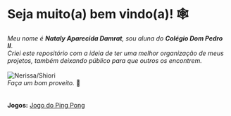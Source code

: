 # Seja muito(a) bem vindo(a)! 🕸️
_Meu nome é **Nataly Aparecida Damrat**, sou aluna do **Colégio Dom Pedro II**_. <br>
_Criei este repositório com a ideia de ter uma melhor organização de meus projetos, também deixando público para que outros os encontrem._ <br><br>
![Nerissa/Shiori](https://i.pinimg.com/736x/52/5a/2b/525a2bc5268c6e0d81025478ed239a55.jpg) <br>
_Faça um bom proveito._ 🦇 <br><br><br>
**Jogos:** 
[Jogo do Ping Pong](https://github.com/NatalyDamrat/codigos/blob/main/index.html)
